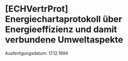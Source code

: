 # [ECHVertrProt] Energiechartaprotokoll über Energieeffizienz und damit verbundene Umweltaspekte

Ausfertigungsdatum: 17.12.1994

 